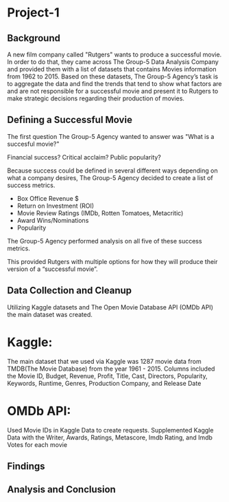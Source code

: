# Project-1

## Background

A new film company called "Rutgers" wants to produce a successful movie. In order to do that, they came across The Group-5 Data Analysis Company and provided them with a list of datasets that contains Movies information from 1962 to 2015. Based on these datasets, The Group-5 Agency’s task is to aggregate the data and find the trends that tend to show what factors are and are not responsible for a successful movie and present it to Rutgers to make strategic decisions regarding their production of movies.

## Defining a Successful Movie
The first question The Group-5 Agency wanted to answer was "What is a succesful movie?" 

Financial success? Critical acclaim? Public popularity? 

Because success could be defined in several different ways depending on what a company desires, The Group-5 Agency decided to create a list of success metrics.

- Box Office Revenue $
- Return on Investment (ROI)
- Movie Review Ratings (IMDb, Rotten Tomatoes, Metacritic)
- Award Wins/Nominations
- Popularity

The Group-5 Agency performed analysis on all five of these success metrics. 

This provided Rutgers with multiple options for how they will produce their version of a “successful movie”.

## Data Collection and Cleanup
Utilizing Kaggle datasets and The Open Movie Database API (OMDb API) the main dataset was created.

# Kaggle: 
The main dataset that we used via Kaggle was 1287 movie data from TMDB(The Movie Database) from the year 1961 - 2015.
Columns included the Movie ID, Budget, Revenue, Profit, Title, Cast, Directors, Popularity, Keywords, Runtime, Genres, Production Company, and Release Date

# OMDb API: 
Used Movie IDs in Kaggle Data to create requests.
Supplemented Kaggle Data with the Writer, Awards, Ratings, Metascore, Imdb Rating, and Imdb Votes for each movie

## Findings

## Analysis and Conclusion
